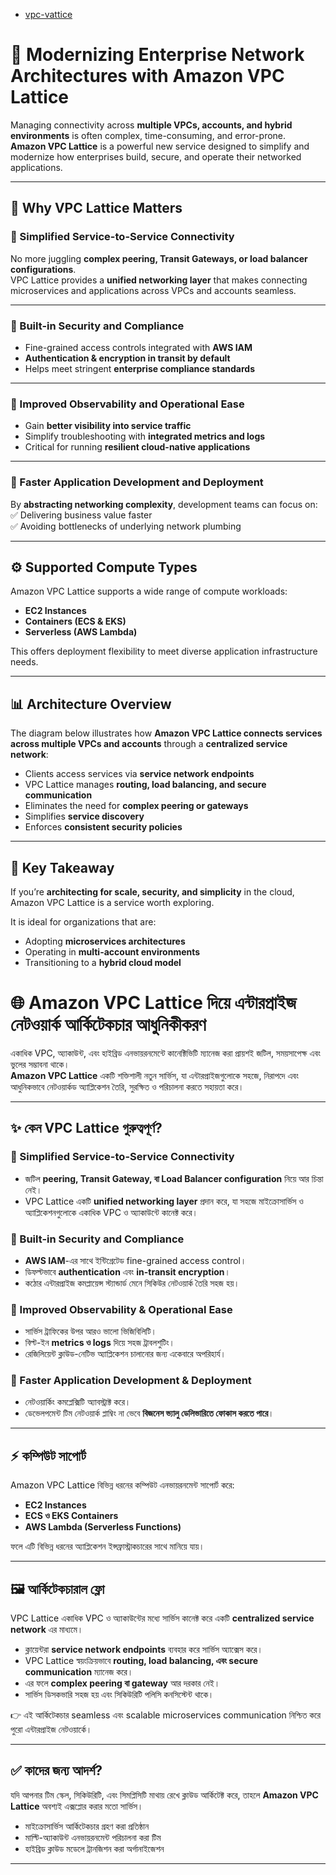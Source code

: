 

 - [vpc-vattice](https://aws.amazon.com/blogs/networking-and-content-delivery/amazon-vpc-vattice-modernize-and-simplify-your-enterprise-network-architectures/)


# 🚀 Modernizing Enterprise Network Architectures with Amazon VPC Lattice  

Managing connectivity across **multiple VPCs, accounts, and hybrid environments** is often complex, time-consuming, and error-prone.  
**Amazon VPC Lattice** is a powerful new service designed to simplify and modernize how enterprises build, secure, and operate their networked applications.  

---

## 🔑 Why VPC Lattice Matters  

### 🔹 Simplified Service-to-Service Connectivity  
No more juggling **complex peering, Transit Gateways, or load balancer configurations**.  
VPC Lattice provides a **unified networking layer** that makes connecting microservices and applications across VPCs and accounts seamless.  

---

### 🔹 Built-in Security and Compliance  
- Fine-grained access controls integrated with **AWS IAM**  
- **Authentication & encryption in transit by default**  
- Helps meet stringent **enterprise compliance standards**  

---

### 🔹 Improved Observability and Operational Ease  
- Gain **better visibility into service traffic**  
- Simplify troubleshooting with **integrated metrics and logs**  
- Critical for running **resilient cloud-native applications**  

---

### 🔹 Faster Application Development and Deployment  
By **abstracting networking complexity**, development teams can focus on:  
✅ Delivering business value faster  
✅ Avoiding bottlenecks of underlying network plumbing  

---

## ⚙️ Supported Compute Types  
Amazon VPC Lattice supports a wide range of compute workloads:  
- **EC2 Instances**  
- **Containers (ECS & EKS)**  
- **Serverless (AWS Lambda)**  

This offers deployment flexibility to meet diverse application infrastructure needs.  

---

## 📊 Architecture Overview  

The diagram below illustrates how **Amazon VPC Lattice connects services across multiple VPCs and accounts** through a **centralized service network**:  

- Clients access services via **service network endpoints**  
- VPC Lattice manages **routing, load balancing, and secure communication**  
- Eliminates the need for **complex peering or gateways**  
- Simplifies **service discovery**  
- Enforces **consistent security policies**  

---

## 🌟 Key Takeaway  
If you’re **architecting for scale, security, and simplicity** in the cloud, Amazon VPC Lattice is a service worth exploring.  

It is ideal for organizations that are:  
- Adopting **microservices architectures**  
- Operating in **multi-account environments**  
- Transitioning to a **hybrid cloud model**  































# 🌐 Amazon VPC Lattice দিয়ে এন্টারপ্রাইজ নেটওয়ার্ক আর্কিটেকচার আধুনিকীকরণ  

একাধিক VPC, অ্যাকাউন্ট, এবং হাইব্রিড এনভায়রনমেন্টে কানেক্টিভিটি ম্যানেজ করা প্রায়শই জটিল, সময়সাপেক্ষ এবং ভুলের সম্ভাবনা থাকে।  
**Amazon VPC Lattice** একটি শক্তিশালী নতুন সার্ভিস, যা এন্টারপ্রাইজগুলোকে সহজে, নিরাপদে এবং আধুনিকভাবে নেটওয়ার্কড অ্যাপ্লিকেশন তৈরি, সুরক্ষিত ও পরিচালনা করতে সহায়তা করে।  

---

## ✨ কেন VPC Lattice গুরুত্বপূর্ণ?  

### 🔹 Simplified Service-to-Service Connectivity  
- জটিল **peering, Transit Gateway, বা Load Balancer configuration** নিয়ে আর চিন্তা নেই।  
- VPC Lattice একটি **unified networking layer** প্রদান করে, যা সহজে মাইক্রোসার্ভিস ও অ্যাপ্লিকেশনগুলোকে একাধিক VPC ও অ্যাকাউন্টে কানেক্ট করে।  

### 🔹 Built-in Security and Compliance  
- **AWS IAM**-এর সাথে ইন্টিগ্রেটেড fine-grained access control।  
- ডিফল্টভাবে **authentication** এবং **in-transit encryption**।  
- কঠোর এন্টারপ্রাইজ কমপ্লায়েন্স স্ট্যান্ডার্ড মেনে সিকিউর নেটওয়ার্ক তৈরি সহজ হয়।  

### 🔹 Improved Observability & Operational Ease  
- সার্ভিস ট্রাফিকের উপর আরও ভালো ভিজিবিলিটি।  
- বিল্ট-ইন **metrics ও logs** দিয়ে সহজ ট্রাবলশুটিং।  
- রেজিলিয়েন্ট ক্লাউড-নেটিভ অ্যাপ্লিকেশন চালানোর জন্য একেবারে অপরিহার্য।  

### 🔹 Faster Application Development & Deployment  
- নেটওয়ার্কিং কমপ্লেক্সিটি অ্যাবস্ট্রাক্ট করে।  
- ডেভেলপমেন্ট টিম নেটওয়ার্ক প্লাম্বিং না ভেবে **বিজনেস ভ্যালু ডেলিভারিতে ফোকাস করতে পারে**।  

---

## ⚡ কম্পিউট সাপোর্ট  
Amazon VPC Lattice বিভিন্ন ধরনের কম্পিউট এনভায়রনমেন্ট সাপোর্ট করে:  
- **EC2 Instances**  
- **ECS ও EKS Containers**  
- **AWS Lambda (Serverless Functions)**  

ফলে এটি বিভিন্ন ধরনের অ্যাপ্লিকেশন ইন্সফ্রাস্ট্রাকচারের সাথে মানিয়ে যায়।  

---

## 🖼 আর্কিটেকচারাল ফ্লো  
VPC Lattice একাধিক VPC ও অ্যাকাউন্টের মধ্যে সার্ভিস কানেক্ট করে একটি **centralized service network** এর মাধ্যমে।  

- ক্লায়েন্টরা **service network endpoints** ব্যবহার করে সার্ভিস অ্যাক্সেস করে।  
- VPC Lattice স্বয়ংক্রিয়ভাবে **routing, load balancing, এবং secure communication** ম্যানেজ করে।  
- এর ফলে **complex peering বা gateway** আর দরকার নেই।  
- সার্ভিস ডিসকভারি সহজ হয় এবং সিকিউরিটি পলিসি কনসিস্টেন্ট থাকে।  

👉 এই আর্কিটেকচার seamless এবং scalable microservices communication নিশ্চিত করে পুরো এন্টারপ্রাইজ নেটওয়ার্কে।  

---

## ✅ কাদের জন্য আদর্শ?  
যদি আপনার টিম স্কেল, সিকিউরিটি, এবং সিমপ্লিসিটি মাথায় রেখে ক্লাউড আর্কিটেক্ট করে, তাহলে **Amazon VPC Lattice** অবশ্যই এক্সপ্লোর করার মতো সার্ভিস।  

- মাইক্রোসার্ভিস আর্কিটেকচার গ্রহণ করা প্রতিষ্ঠান  
- মাল্টি-অ্যাকাউন্ট এনভায়রনমেন্ট পরিচালনা করা টিম  
- হাইব্রিড ক্লাউড মডেলে ট্রানজিশন করা অর্গানাইজেশন  

---
